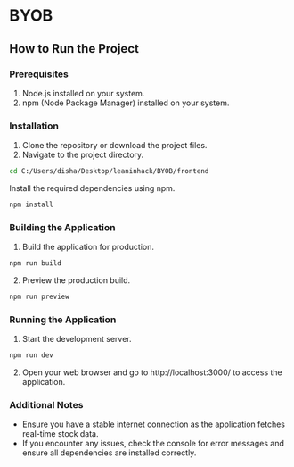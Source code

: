 # BYOB

## How to Run the Project

### Prerequisites

1. Node.js installed on your system.
2. npm (Node Package Manager) installed on your system.
### Installation

1. Clone the repository or download the project files.
2. Navigate to the project directory.

```bash
cd C:/Users/disha/Desktop/leaninhack/BYOB/frontend
```

Install the required dependencies using npm.

```bash
npm install
```

### Building the Application

1. Build the application for production.

```bash
npm run build
```

2. Preview the production build.
```bash
npm run preview
```
   

### Running the Application

1. Start the development server.


```bash
npm run dev
```

2. Open your web browser and go to http://localhost:3000/ to access the application.

### Additional Notes

- Ensure you have a stable internet connection as the application fetches real-time stock data.
- If you encounter any issues, check the console for error messages and ensure all dependencies are installed correctly.
